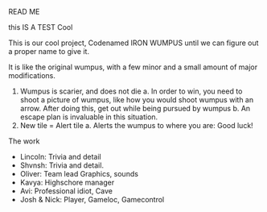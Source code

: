 READ ME


this IS A  TEST
Cool 

This is our cool project, Codenamed IRON WUMPUS until we can figure out a proper name to give it.

It is like the original wumpus, with a few minor and a small amount of major modifications.
1. Wumpus is scarier, and does not die
    a. In order to win, you need to shoot a picture of wumpus, like how you would shoot wumpus with an arrow. After doing this, get out while being pursued by wumpus
    b. An escape plan is invaluable in this situation.
2. New tile = Alert tile
    a. Alerts the wumpus to where you are: Good luck!

The work
- Lincoln: Trivia and detail
- Shvnsh: Trivia and detail.
- Oliver: Team lead Graphics, sounds
- Kavya: Highschore manager
- Avi: Professional idiot, Cave
- Josh & Nick: Player, Gameloc, Gamecontrol

